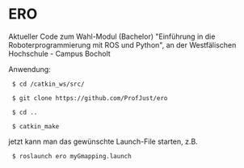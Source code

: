 # ERO
Aktueller Code zum Wahl-Modul (Bachelor) "Einführung in die Roboterprogrammierung mit ROS und Python", an der Westfälischen Hochschule - Campus Bocholt 

Anwendung:

     $ cd /catkin_ws/src/

     $ git clone https://github.com/ProfJust/ero

     $ cd ..

     $ catkin_make


jetzt kann man das gewünschte Launch-File starten, z.B. 

     $ roslaunch ero myGmapping.launch
